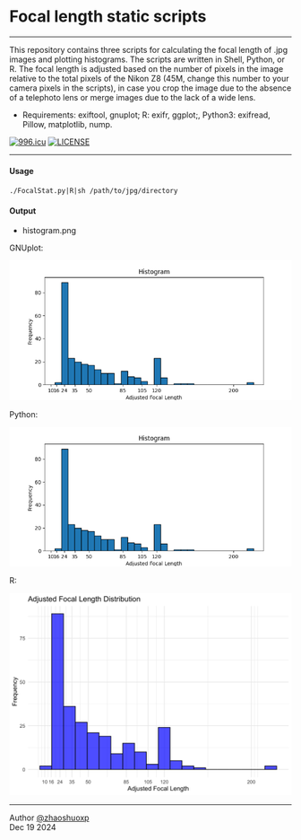 # Focal length static scripts

-----
This repository contains three scripts for calculating the focal length of .jpg images and plotting histograms. The scripts are written in Shell, Python, or R. The focal length is adjusted based on the number of pixels in the image relative to the total pixels of the Nikon Z8 (45M, change this number to your camera pixels in the scripts), in case you crop the image due to the absence of a telephoto lens or merge images due to the lack of a wide lens.

 * Requirements:
   exiftool, gnuplot; R: exifr, ggplot;, Python3: exifread, Pillow, matplotlib, nump.

[![996.icu](https://img.shields.io/badge/link-996.icu-red.svg)](https://996.icu) [![LICENSE](https://img.shields.io/badge/license-Anti%20996-blue.svg)](https://github.com/996icu/996.ICU/blob/master/LICENSE)

----

#### Usage

```
./FocalStat.py|R|sh /path/to/jpg/directory
```

#### Output

- histogram.png

GNUplot:

![GNUplot](https://raw.githubusercontent.com/zhaoshuoxp/FocalStat/refs/heads/main/Python.png)

Python:

![python](https://raw.githubusercontent.com/zhaoshuoxp/FocalStat/master/python.png)

R:

![python](https://raw.githubusercontent.com/zhaoshuoxp/FocalStat/master/r.png)



------

Author [@zhaoshuoxp](https://github.com/zhaoshuoxp)  
Dec 19 2024  

